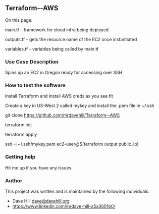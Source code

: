 ## Terraform--AWS

On this page:

main.tf - framework for cloud infra being deployed

outputs.tf - gets the resource name of the EC2 once instantiated

variables.tf - variables being called by main.tf
 
### Use Case Description

Spins up an EC2 in Oregon ready for accessing over SSH

### How to test the software

Install Terraform and install AWS creds as you see fit

Create a key in US-West 2 called mykey and install the .pem file in ~/.ssh 

git clone https://github.com/mrdavehill/Terraform--AWS

terraform init

terraform apply

ssh -i ~/.ssh/mykey.pem ec2-user@$(terraform output public_ip)

### Getting help

Hit me up if you have any issues.

### Author

This project was written and is maintained by the following individuals:

* Dave Hill <dave@davehill.org>
* https://www.linkedin.com/in/dave-hill-a5a3601b0/

